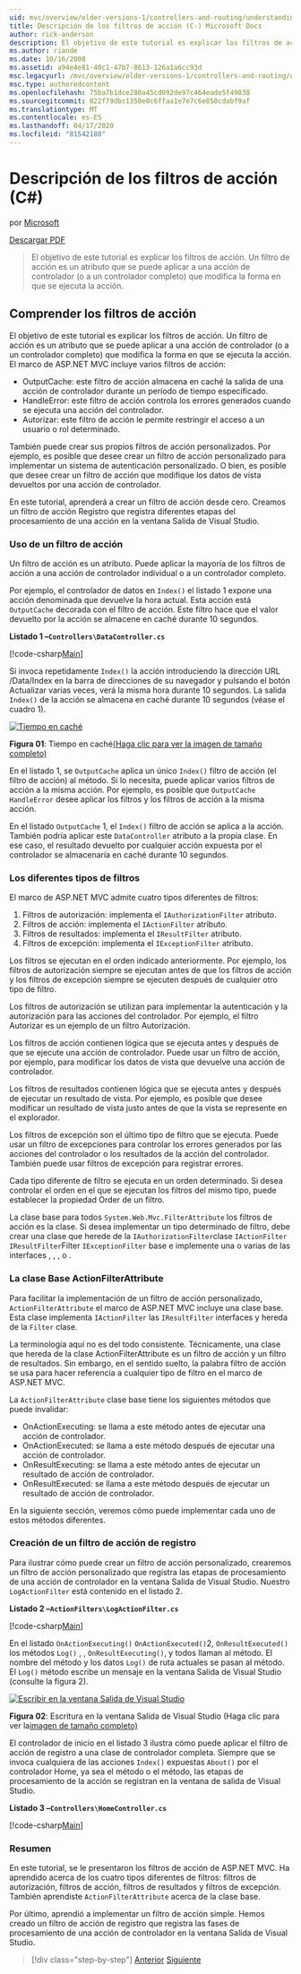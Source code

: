```yaml
---
uid: mvc/overview/older-versions-1/controllers-and-routing/understanding-action-filters-cs
title: Descripción de los filtros de acción (C-) Microsoft Docs
author: rick-anderson
description: El objetivo de este tutorial es explicar los filtros de acción. Un filtro de acción es un atributo que se puede aplicar a una acción de controlador o a un controlador completo...
ms.author: riande
ms.date: 10/16/2008
ms.assetid: a94e4e81-40c1-47b7-8613-126a1a6cc93d
msc.legacyurl: /mvc/overview/older-versions-1/controllers-and-routing/understanding-action-filters-cs
msc.type: authoredcontent
ms.openlocfilehash: 75ba7b1dce280a45cd092de97c464eade5f49838
ms.sourcegitcommit: 022f79dbc1350e0c6ffaa1e7e7c6e850cdabf9af
ms.translationtype: MT
ms.contentlocale: es-ES
ms.lasthandoff: 04/17/2020
ms.locfileid: "81542188"
---
```

# <a name="understanding-action-filters-c"></a>Descripción de los filtros de acción (C#)

por [Microsoft](https://github.com/microsoft)

[Descargar PDF](https://download.microsoft.com/download/e/f/3/ef3f2ff6-7424-48f7-bdaa-180ef64c3490/ASPNET_MVC_Tutorial_14_CS.pdf)

> El objetivo de este tutorial es explicar los filtros de acción. Un filtro de acción es un atributo que se puede aplicar a una acción de controlador (o a un controlador completo) que modifica la forma en que se ejecuta la acción.

## <a name="understanding-action-filters"></a>Comprender los filtros de acción

El objetivo de este tutorial es explicar los filtros de acción. Un filtro de acción es un atributo que se puede aplicar a una acción de controlador (o a un controlador completo) que modifica la forma en que se ejecuta la acción. El marco de ASP.NET MVC incluye varios filtros de acción:

- OutputCache: este filtro de acción almacena en caché la salida de una acción de controlador durante un período de tiempo especificado.
- HandleError: este filtro de acción controla los errores generados cuando se ejecuta una acción del controlador.
- Autorizar: este filtro de acción le permite restringir el acceso a un usuario o rol determinado.

También puede crear sus propios filtros de acción personalizados. Por ejemplo, es posible que desee crear un filtro de acción personalizado para implementar un sistema de autenticación personalizado. O bien, es posible que desee crear un filtro de acción que modifique los datos de vista devueltos por una acción de controlador.

En este tutorial, aprenderá a crear un filtro de acción desde cero. Creamos un filtro de acción Registro que registra diferentes etapas del procesamiento de una acción en la ventana Salida de Visual Studio.

### <a name="using-an-action-filter"></a>Uso de un filtro de acción

Un filtro de acción es un atributo. Puede aplicar la mayoría de los filtros de acción a una acción de controlador individual o a un controlador completo.

Por ejemplo, el controlador de datos en `Index()` el listado 1 expone una acción denominada que devuelve la hora actual. Esta acción está `OutputCache` decorada con el filtro de acción. Este filtro hace que el valor devuelto por la acción se almacene en caché durante 10 segundos.

**Listado 1 –`Controllers\DataController.cs`**

[!code-csharp[Main](understanding-action-filters-cs/samples/sample1.cs)]

Si invoca repetidamente `Index()` la acción introduciendo la dirección URL /Data/Index en la barra de direcciones de su navegador y pulsando el botón Actualizar varias veces, verá la misma hora durante 10 segundos. La salida `Index()` de la acción se almacena en caché durante 10 segundos (véase el cuadro 1).

[![Tiempo en caché](understanding-action-filters-cs/_static/image2.png)](understanding-action-filters-cs/_static/image1.png)

**Figura 01**: Tiempo en caché[(Haga clic para ver la imagen de tamaño completo)](understanding-action-filters-cs/_static/image3.png)

En el listado 1, se `OutputCache` aplica un único `Index()` filtro de acción (el filtro de acción) al método. Si lo necesita, puede aplicar varios filtros de acción a la misma acción. Por ejemplo, es posible que `OutputCache` `HandleError` desee aplicar los filtros y los filtros de acción a la misma acción.

En el listado `OutputCache` 1, el `Index()` filtro de acción se aplica a la acción. También podría aplicar este `DataController` atributo a la propia clase. En ese caso, el resultado devuelto por cualquier acción expuesta por el controlador se almacenaría en caché durante 10 segundos.

### <a name="the-different-types-of-filters"></a>Los diferentes tipos de filtros

El marco de ASP.NET MVC admite cuatro tipos diferentes de filtros:

1. Filtros de autorización: implementa el `IAuthorizationFilter` atributo.
2. Filtros de acción: implementa el `IActionFilter` atributo.
3. Filtros de resultados: implementa el `IResultFilter` atributo.
4. Filtros de excepción: implementa el `IExceptionFilter` atributo.

Los filtros se ejecutan en el orden indicado anteriormente. Por ejemplo, los filtros de autorización siempre se ejecutan antes de que los filtros de acción y los filtros de excepción siempre se ejecuten después de cualquier otro tipo de filtro.

Los filtros de autorización se utilizan para implementar la autenticación y la autorización para las acciones del controlador. Por ejemplo, el filtro Autorizar es un ejemplo de un filtro Autorización.

Los filtros de acción contienen lógica que se ejecuta antes y después de que se ejecute una acción de controlador. Puede usar un filtro de acción, por ejemplo, para modificar los datos de vista que devuelve una acción de controlador.

Los filtros de resultados contienen lógica que se ejecuta antes y después de ejecutar un resultado de vista. Por ejemplo, es posible que desee modificar un resultado de vista justo antes de que la vista se represente en el explorador.

Los filtros de excepción son el último tipo de filtro que se ejecuta. Puede usar un filtro de excepciones para controlar los errores generados por las acciones del controlador o los resultados de la acción del controlador. También puede usar filtros de excepción para registrar errores.

Cada tipo diferente de filtro se ejecuta en un orden determinado. Si desea controlar el orden en el que se ejecutan los filtros del mismo tipo, puede establecer la propiedad Order de un filtro.

La clase base para todos `System.Web.Mvc.FilterAttribute` los filtros de acción es la clase. Si desea implementar un tipo determinado de filtro, debe crear una clase que herede de la `IAuthorizationFilter`clase `IActionFilter` `IResultFilter`Filter `IExceptionFilter` base e implemente una o varias de las interfaces , , , o .

### <a name="the-base-actionfilterattribute-class"></a>La clase Base ActionFilterAttribute

Para facilitar la implementación de un filtro de acción personalizado, `ActionFilterAttribute` el marco de ASP.NET MVC incluye una clase base. Esta clase implementa `IActionFilter` las `IResultFilter` interfaces y hereda de la `Filter` clase.

La terminología aquí no es del todo consistente. Técnicamente, una clase que hereda de la clase ActionFilterAttribute es un filtro de acción y un filtro de resultados. Sin embargo, en el sentido suelto, la palabra filtro de acción se usa para hacer referencia a cualquier tipo de filtro en el marco de ASP.NET MVC.

La `ActionFilterAttribute` clase base tiene los siguientes métodos que puede invalidar:

- OnActionExecuting: se llama a este método antes de ejecutar una acción de controlador.
- OnActionExecuted: se llama a este método después de ejecutar una acción de controlador.
- OnResultExecuting: se llama a este método antes de ejecutar un resultado de acción de controlador.
- OnResultExecuted: se llama a este método después de ejecutar un resultado de acción de controlador.

En la siguiente sección, veremos cómo puede implementar cada uno de estos métodos diferentes.

### <a name="creating-a-log-action-filter"></a>Creación de un filtro de acción de registro

Para ilustrar cómo puede crear un filtro de acción personalizado, crearemos un filtro de acción personalizado que registra las etapas de procesamiento de una acción de controlador en la ventana Salida de Visual Studio. Nuestro `LogActionFilter` está contenido en el listado 2.

**Listado 2 –`ActionFilters\LogActionFilter.cs`**

[!code-csharp[Main](understanding-action-filters-cs/samples/sample2.cs)]

En el listado `OnActionExecuting()` `OnActionExecuted()`2, `OnResultExecuted()` los métodos `Log()` , , `OnResultExecuting()`, y todos llaman al método. El nombre del método y los datos `Log()` de ruta actuales se pasan al método. El `Log()` método escribe un mensaje en la ventana Salida de Visual Studio (consulte la figura 2).

[![Escribir en la ventana Salida de Visual Studio](understanding-action-filters-cs/_static/image5.png)](understanding-action-filters-cs/_static/image4.png)

**Figura 02**: Escritura en la ventana Salida de Visual Studio (Haga clic para ver la[imagen de tamaño completo)](understanding-action-filters-cs/_static/image6.png)

El controlador de inicio en el listado 3 ilustra cómo puede aplicar el filtro de acción de registro a una clase de controlador completa. Siempre que se invoca cualquiera de las acciones `Index()` expuestas `About()` por el controlador Home, ya sea el método o el método, las etapas de procesamiento de la acción se registran en la ventana de salida de Visual Studio.

**Listado 3 –`Controllers\HomeController.cs`**

[!code-csharp[Main](understanding-action-filters-cs/samples/sample3.cs)]

### <a name="summary"></a>Resumen

En este tutorial, se le presentaron los filtros de acción de ASP.NET MVC. Ha aprendido acerca de los cuatro tipos diferentes de filtros: filtros de autorización, filtros de acción, filtros de resultados y filtros de excepción. También aprendiste `ActionFilterAttribute` acerca de la clase base.

Por último, aprendió a implementar un filtro de acción simple. Hemos creado un filtro de acción de registro que registra las fases de procesamiento de una acción de controlador en la ventana Salida de Visual Studio.

> [!div class="step-by-step"]
> [Anterior](asp-net-mvc-routing-overview-cs.md)
> [Siguiente](improving-performance-with-output-caching-cs.md)
